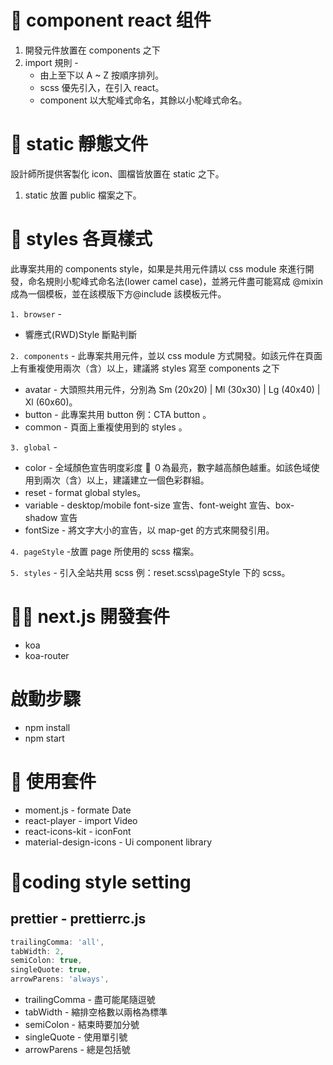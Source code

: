 # 📁 component react 组件

1. 開發元件放置在 components 之下
2. import 規則 -
   - 由上至下以 A ~ Z 按順序排列。
   - scss 優先引入，在引入 react。
   - component 以大駝峰式命名，其餘以小駝峰式命名。

# 📁 static 靜態文件

設計師所提供客製化 icon、圖檔皆放置在 static 之下。

1. static 放置 public 檔案之下。

# 📁 styles 各頁樣式

此專案共用的 components style，如果是共用元件請以 css module 來進行開發，命名規則小駝峰式命名法(lower camel case)，並將元件盡可能寫成 @mixin 成為一個模板，並在該模版下方@include 該模板元件。

`1. browser` -

- 響應式(RWD)Style 斷點判斷

`2. components` -
此專案共用元件，並以 css module 方式開發。如該元件在頁面上有重複使用兩次（含）以上，建議將 styles 寫至 components 之下

- avatar - 大頭照共用元件，分別為 Sm (20x20) | Ml (30x30) | Lg (40x40) | Xl (60x60)。
- button - 此專案共用 button 例：CTA button 。
- common - 頁面上重複使用到的 styles 。

`3. global` -

- color - 全域顏色宣告明度彩度  ０為最亮，數字越高顏色越重。如該色域使用到兩次（含）以上，建議建立一個色彩群組。
- reset - format global styles。
- variable - desktop/mobile font-size 宣吿、font-weight 宣告、box-shadow 宣告
- fontSize - 將文字大小的宣告，以 map-get 的方式來開發引用。

`4. pageStyle` -放置 page 所使用的 scss 檔案。

`5. styles` - 引入全站共用 scss 例：reset.scss\pageStyle 下的 scss。

# 📁 next.js 開發套件

- koa
- koa-router

# 啟動步驟

- npm install
- npm start

# 📁 使用套件

- moment.js - formate Date
- react-player - import Video
- react-icons-kit - iconFont
- material-design-icons - Ui component library

# 📁coding style setting

## prettier - prettierrc.js

```jsx
trailingComma: 'all',
tabWidth: 2,
semiColon: true,
singleQuote: true,
arrowParens: 'always',
```

- trailingComma - 盡可能尾隨逗號
- tabWidth - 縮排空格數以兩格為標準
- semiColon - 結束時要加分號
- singleQuote - 使用單引號
- arrowParens - 總是包括號
